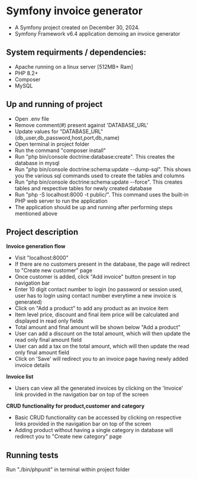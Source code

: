 Symfony invoice generator
======
* A Symfony project created on December 30, 2024.
* Symfony Framework v6.4 application demoing an invoice generator

## System requirments / dependencies:
* Apache running on a linux server [512MB+ Ram]
* PHP 8.2+
* Composer
* MySQL

## Up and running of project
* Open .env file
* Remove comment(#) present against 'DATABASE_URL'
* Update values for "DATABASE_URL" (db_user,db_password,host,port,db_name)
* Open terminal in project folder
* Run the command "composer install"
* Run "php bin/console doctrine:database:create". This creates the database in mysql
* Run "php bin/console doctrine:schema:update --dump-sql". This shows you the various sql commands used to create the tables and columns
* Run "php bin/console doctrine:schema:update --force". This creates tables and respective tables for newly created database
* Run "php -S localhost:8000 -t public/". This command uses the built-in PHP web server to run the application
* The application should be up and running after performing steps mentioned above

## Project description
**Invoice generation flow**
* Visit "localhost:8000"
* If there are no customers present in the database, the page will redirect to "Create new customer" page
* Once customer is added, click "Add invoice" button present in top navigation bar
* Enter 10 digit contact number to login (no password or session used, user has to login using contact number everytime a new invoice is generated)
* Click on "Add a product" to add any product as an invoice item
* Item level price, discount and final item price will be calculated and displayed in read only fields
* Total amount and final amount will be shown below "Add a product"
* User can add a discount on the total amount, which will then update the read only final amount field 
* User can add a tax on the total amount, which will then update the read only final amount field
* Click on 'Save' will redirect you to an invoice page having newly added invoice details

**Invoice list**
* Users can view all the generated invoices by clicking on the 'Invoice' link provided in the navigation bar on top of the screen

**CRUD functionality for product,customer and category**
* Basic CRUD functionality can be accessed by clicking on respective links provided in the navigation bar on top of the screen
* Adding product without having a single category in database will redirect you to "Create new category" page

## Running tests
Run "./bin/phpunit" in terminal within project folder 